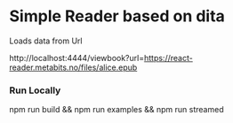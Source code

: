 # Simple Reader based on dita

Loads data from Url

http://localhost:4444/viewbook?url=https://react-reader.metabits.no/files/alice.epub

### Run Locally

npm run build && npm run examples && npm run streamed